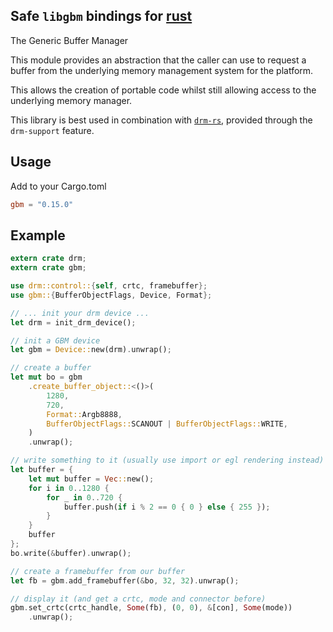 ## Safe `libgbm` bindings for [rust](https://www.rust-lang.org)

The Generic Buffer Manager

This module provides an abstraction that the caller can use to request a
buffer from the underlying memory management system for the platform.

This allows the creation of portable code whilst still allowing access to
the underlying memory manager.

This library is best used in combination with [`drm-rs`](https://github.com/Smithay/drm-rs),
provided through the `drm-support` feature.

## Usage

Add to your Cargo.toml

```toml
gbm = "0.15.0"
```

## Example

```rust
extern crate drm;
extern crate gbm;

use drm::control::{self, crtc, framebuffer};
use gbm::{BufferObjectFlags, Device, Format};

// ... init your drm device ...
let drm = init_drm_device();

// init a GBM device
let gbm = Device::new(drm).unwrap();

// create a buffer
let mut bo = gbm
    .create_buffer_object::<()>(
        1280,
        720,
        Format::Argb8888,
        BufferObjectFlags::SCANOUT | BufferObjectFlags::WRITE,
    )
    .unwrap();

// write something to it (usually use import or egl rendering instead)
let buffer = {
    let mut buffer = Vec::new();
    for i in 0..1280 {
        for _ in 0..720 {
            buffer.push(if i % 2 == 0 { 0 } else { 255 });
        }
    }
    buffer
};
bo.write(&buffer).unwrap();

// create a framebuffer from our buffer
let fb = gbm.add_framebuffer(&bo, 32, 32).unwrap();

// display it (and get a crtc, mode and connector before)
gbm.set_crtc(crtc_handle, Some(fb), (0, 0), &[con], Some(mode))
    .unwrap();
```
